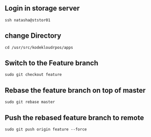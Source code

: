 ## Login in storage server
```
ssh natasha@ststor01
```
## change Directory 
```
cd /usr/src/kodekloudrpos/apps
```
## Switch to the Feature branch
```
sudo git checkout feature
```
## Rebase the feature branch on top of master
```
sudo git rebase master
```
## Push the rebased feature branch to remote
```
sudo git push origin feature --force
```
